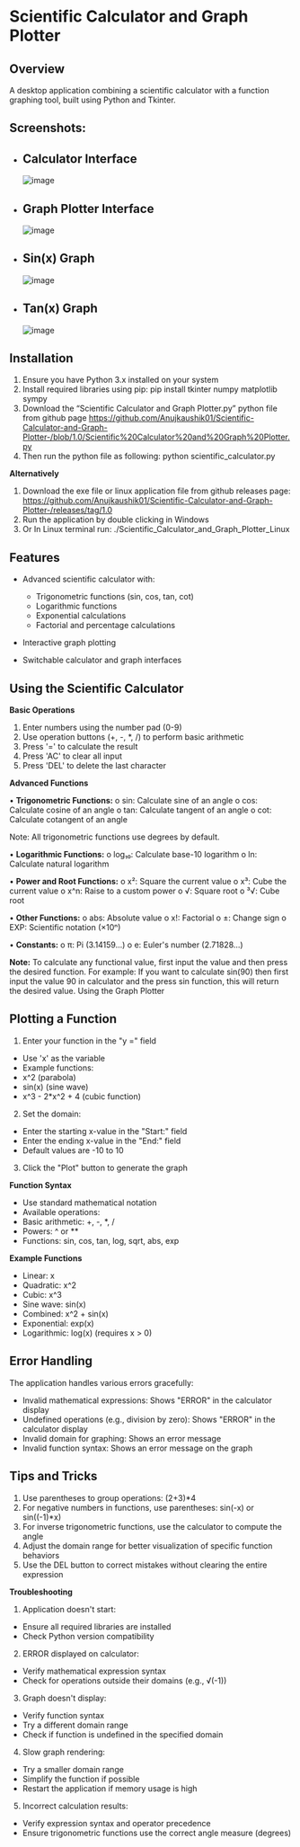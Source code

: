 # **Scientific Calculator and Graph Plotter**
## **Overview**

A desktop application combining a scientific calculator with a function graphing tool, built using Python and Tkinter.

## Screenshots:

- ## **Calculator Interface**
  ![image](https://github.com/user-attachments/assets/674255c2-ed9c-42d5-88b5-feeaa0f0ca3b)
- ## **Graph Plotter Interface**
  ![image](https://github.com/user-attachments/assets/b9edc096-094d-4ba6-990a-96344b85bca9)
- ## **Sin(x) Graph**
  ![image](https://github.com/user-attachments/assets/8fef0629-4af9-4581-b3c9-39f63e263139)
- ## **Tan(x) Graph**
  ![image](https://github.com/user-attachments/assets/5769f413-8d48-40a8-af04-43d3e2a79d7d)

## **Installation**

1.	Ensure you have Python 3.x installed on your system
2.	Install required libraries using pip: 
pip install tkinter numpy matplotlib sympy
3.	Download the “Scientific Calculator and Graph Plotter.py” python file from github page
https://github.com/Anujkaushik01/Scientific-Calculator-and-Graph-Plotter-/blob/1.0/Scientific%20Calculator%20and%20Graph%20Plotter.py
4.	Then run the python file as following:
python scientific_calculator.py

**Alternatively**

1.	Download the exe file or linux application file from github releases page:
https://github.com/Anujkaushik01/Scientific-Calculator-and-Graph-Plotter-/releases/tag/1.0
2.	Run the application by double clicking in Windows 
3.	Or In Linux terminal run:
./Scientific_Calculator_and_Graph_Plotter_Linux

## **Features**

- Advanced scientific calculator with:
   - Trigonometric functions (sin, cos, tan, cot)
   - Logarithmic functions
   - Exponential calculations
   - Factorial and percentage calculations

- Interactive graph plotting
- Switchable calculator and graph interfaces

## **Using the Scientific Calculator**

**Basic Operations**
1.	Enter numbers using the number pad (0-9)
2.	Use operation buttons (+, -, *, /) to perform basic arithmetic
3.	Press '=' to calculate the result
4.	Press 'AC' to clear all input
5.	Press 'DEL' to delete the last character

**Advanced Functions**

•	**Trigonometric Functions:**
o	sin: Calculate sine of an angle
o	cos: Calculate cosine of an angle
o	tan: Calculate tangent of an angle
o	cot: Calculate cotangent of an angle

Note: All trigonometric functions use degrees by default.

•	**Logarithmic Functions:**
o	log₁₀: Calculate base-10 logarithm
o	ln: Calculate natural logarithm

•	**Power and Root Functions:** 
o	x²: Square the current value
o	x³: Cube the current value
o	x^n: Raise to a custom power
o	√: Square root
o	³√: Cube root

•	**Other Functions:** 
o	abs: Absolute value
o	x!: Factorial
o	±: Change sign
o	EXP: Scientific notation (×10ⁿ)

•	**Constants:** 
o	π: Pi (3.14159...)
o	e: Euler's number (2.71828...)

**Note:** To calculate any functional value, first input the value and then press the desired function. 
For example: If you want to calculate sin(90) then first input the value 90 in calculator and the press sin function, this will return the desired value.
Using the Graph Plotter

## **Plotting a Function**
1.	Enter your function in the "y =" field
 - Use 'x' as the variable
 -	Example functions:
 -	x^2 (parabola)
 -	sin(x) (sine wave)
 -	x^3 - 2*x^2 + 4 (cubic function)

2.	Set the domain:
- Enter the starting x-value in the "Start:" field
- Enter the ending x-value in the "End:" field
- Default values are -10 to 10

3.	Click the "Plot" button to generate the graph

**Function Syntax**
- Use standard mathematical notation
- Available operations:
- Basic arithmetic: +, -, *, /
- Powers: ^ or **
- Functions: sin, cos, tan, log, sqrt, abs, exp

**Example Functions**
- Linear: x
- Quadratic: x^2
- Cubic: x^3
- Sine wave: sin(x)
- Combined: x^2 + sin(x)
- Exponential: exp(x)
- Logarithmic: log(x) (requires x > 0)

## **Error Handling**

The application handles various errors gracefully:
- Invalid mathematical expressions: Shows "ERROR" in the calculator display
- Undefined operations (e.g., division by zero): Shows "ERROR" in the calculator display
- Invalid domain for graphing: Shows an error message
- Invalid function syntax: Shows an error message on the graph

## **Tips and Tricks**

1.	Use parentheses to group operations: (2+3)*4
2.	For negative numbers in functions, use parentheses: sin(-x) or sin((-1)*x)
3.	For inverse trigonometric functions, use the calculator to compute the angle
4.	Adjust the domain range for better visualization of specific function behaviors
5.	Use the DEL button to correct mistakes without clearing the entire expression

**Troubleshooting**

1.	Application doesn't start: 
- Ensure all required libraries are installed
- Check Python version compatibility
2.	ERROR displayed on calculator: 
- Verify mathematical expression syntax
- Check for operations outside their domains (e.g., √(-1))
3.	Graph doesn't display: 
- Verify function syntax
- Try a different domain range
- Check if function is undefined in the specified domain
4.	Slow graph rendering: 
- Try a smaller domain range
- Simplify the function if possible
- Restart the application if memory usage is high
5.	Incorrect calculation results: 
- Verify expression syntax and operator precedence
- Ensure trigonometric functions use the correct angle measure (degrees)
